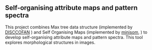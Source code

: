 ## Self-organising attribute maps and pattern spectra

This project combines Max tree data structure (implemented by [DISCCOFAN](https://github.com/sgazagnes/disccofan) ) and Self Organising Maps (implemented by [minisom](https://github.com/JustGlowing/minisom/tree/master), ) to develop self-organising attribute maps and pattern spectra.
This tool explores morphological structures in images. 
